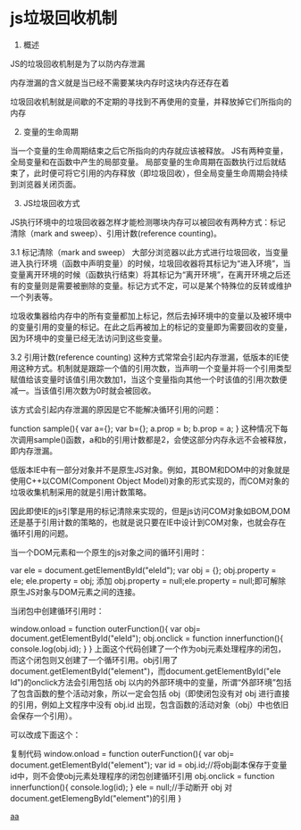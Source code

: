 # js垃圾回收机制

1. 概述

JS的垃圾回收机制是为了以防内存泄漏

内存泄漏的含义就是当已经不需要某块内存时这块内存还存在着

垃圾回收机制就是间歇的不定期的寻找到不再使用的变量，并释放掉它们所指向的内存


2. 变量的生命周期

当一个变量的生命周期结束之后它所指向的内存就应该被释放。
JS有两种变量，全局变量和在函数中产生的局部变量。
局部变量的生命周期在函数执行过后就结束了，此时便可将它引用的内存释放（即垃圾回收），但全局变量生命周期会持续到浏览器关闭页面。

3. JS垃圾回收方式

JS执行环境中的垃圾回收器怎样才能检测哪块内存可以被回收有两种方式：标记清除（mark and sweep）、引用计数(reference counting)。

3.1 标记清除（mark and sweep）
大部分浏览器以此方式进行垃圾回收，当变量进入执行环境（函数中声明变量）的时候，垃圾回收器将其标记为“进入环境”，当变量离开环境的时候（函数执行结束）将其标记为“离开环境”，在离开环境之后还有的变量则是需要被删除的变量。标记方式不定，可以是某个特殊位的反转或维护一个列表等。

垃圾收集器给内存中的所有变量都加上标记，然后去掉环境中的变量以及被环境中的变量引用的变量的标记。在此之后再被加上的标记的变量即为需要回收的变量，因为环境中的变量已经无法访问到这些变量。

3.2 引用计数(reference counting)
这种方式常常会引起内存泄漏，低版本的IE使用这种方式。机制就是跟踪一个值的引用次数，当声明一个变量并将一个引用类型赋值给该变量时该值引用次数加1，当这个变量指向其他一个时该值的引用次数便减一。当该值引用次数为0时就会被回收。

该方式会引起内存泄漏的原因是它不能解决循环引用的问题：

function sample(){
    var a={};
    var b={};
    a.prop = b;
    b.prop = a;
}
这种情况下每次调用sample()函数，a和b的引用计数都是2，会使这部分内存永远不会被释放，即内存泄漏。

低版本IE中有一部分对象并不是原生JS对象。例如，其BOM和DOM中的对象就是使用C++以COM(Component Object Model)对象的形式实现的，而COM对象的垃圾收集机制采用的就是引用计数策略。

因此即使IE的js引擎是用的标记清除来实现的，但是js访问COM对象如BOM,DOM还是基于引用计数的策略的，也就是说只要在IE中设计到COM对象，也就会存在循环引用的问题。

当一个DOM元素和一个原生的js对象之间的循环引用时：

var ele = document.getElementById("eleId");
var obj = {};
obj.property = ele;
ele.property = obj;
添加 obj.property = null;ele.property = null;即可解除原生JS对象与DOM元素之间的连接。

当闭包中创建循环引用时：

window.onload = function outerFunction(){
    var obj= document.getElementById("eleId");
    obj.onclick = function innerfunction(){
        console.log(obj.id);
    }
}
上面这个代码创建了一个作为obj元素处理程序的闭包，而这个闭包则又创建了一个循环引用。obj引用了document.getElementById("element")，而document.getElementById("ele　　Id")的onclick方法会引用包括 obj 以内的外部环境中的变量，所谓“外部环境”包括了包含函数的整个活动对象，所以一定会包括 obj（即使闭包没有对 obj 进行直接的引用，例如上文程序中没有 obj.id 出现，包含函数的活动对象（obj）中也依旧会保存一个引用）。

可以改成下面这个：

复制代码
window.onload = function outerFunction(){
    var obj= document.getElementById("element");
    var id = obj.id;//将obj副本保存于变量id中，则不会使obj元素处理程序的闭包创建循环引用
    obj.onclick = function innerfunction(){
        console.log(id);
    }
    ele = null;//手动断开 obj 对 document.getElemengById("element")的引用
}


[aa](https://segmentfault.com/a/1190000018605776?utm_source=tag-newest)